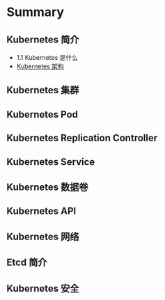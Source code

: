 # Summary

## Kubernetes 简介

* 1.1 Kubernetes 是什么
* [Kubernetes 架构](README.md)

## Kubernetes 集群

## Kubernetes Pod

## Kubernetes Replication Controller

## Kubernetes Service

## Kubernetes 数据卷

## Kubernetes API

## Kubernetes 网络

## Etcd 简介

## Kubernetes 安全

